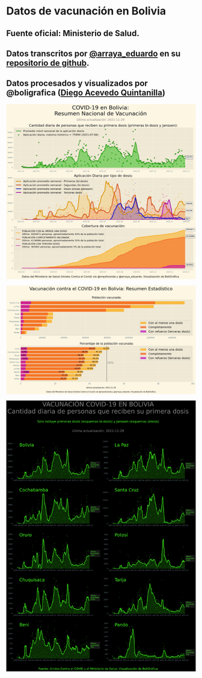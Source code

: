 # Datos de vacunación en Bolivia
## Fuente oficial: Ministerio de Salud. 

## Datos transcritos por [@arraya_eduardo](www.twitter.com/arraya_eduardo) en su [repositorio de github](https://github.com/pr0nstar/covid19-data/blob/master/processed/bolivia/vaccinations.csv).

## Datos procesados y visualizados por @boligrafica ([Diego Acevedo Quintanilla](www.twitter.com/klimatica))


![Resumen nacional](https://github.com/dquintani/vacunacion/blob/main/resumen_nacional.jpg?raw=true)



![Resumen Estadístico](https://github.com/dquintani/vacunacion/blob/main/resumen_departamental.jpg?raw=true)

![Cantidad diaria que recibe su primera dosis](https://github.com/dquintani/vacunacion/blob/main/primera_vacunacion.jpg?raw=true)
